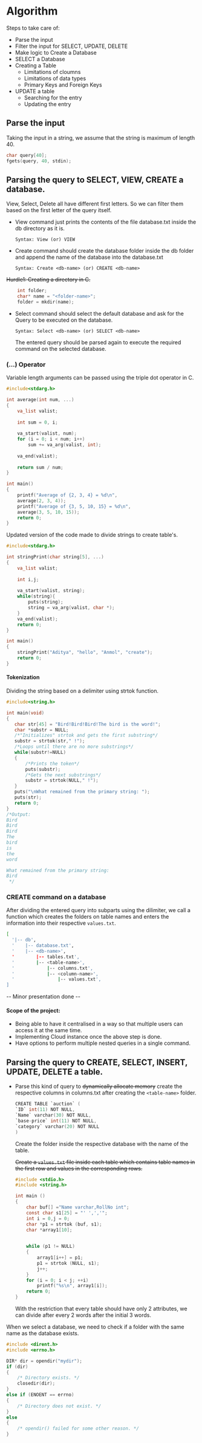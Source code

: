 # Algorithm
Steps to take care of: 

- Parse the input
- Filter the input for SELECT, UPDATE, DELETE
- Make logic to Create a Database
- SELECT a Database
- Creating a Table
  * Limitations of cloumns
  * Limitations of data types
  * Primary Keys and Foreign Keys
- UPDATE a table 
  * Searching for the entry
  * Updating the entry  

## Parse the input

Taking the input in a string, we assume that the string is maximum of length 40. 
```c
char query[40];
fgets(query, 40, stdin);
```
## Parsing the query to SELECT, VIEW, CREATE a database. 
View, Select, Delete all have different first letters. So we can filter them based on the first letter of the query itself. 

- View command just prints the contents of the file database.txt inside the db directory as it is. 

    `Syntax: View (or) VIEW`
- Create command should create the database folder inside the db folder and append the name of the database into the database.txt

    `Syntax: Create <db-name> (or) CREATE <db-name>`

~~Hurdle1: Creating a directory in C.~~
```c
    int folder;
    char* name = "<folder-name>";
    folder = mkdir(name);
```

- Select command should select the default database and ask for the Query to be executed on the database. 

    `Syntax: Select <db-name> (or) SELECT <db-name>`

    The entered query should be parsed again to execute the required command on the selected database.
### (...) Operator
Variable length arguments can be passed using the triple dot operator in C.
```c
#include<stdarg.h> 

int average(int num, ...) 
{ 
    va_list valist; 
  
    int sum = 0, i; 
  
    va_start(valist, num); 
    for (i = 0; i < num; i++)  
        sum += va_arg(valist, int); 
  
    va_end(valist); 
  
    return sum / num; 
}

int main() 
{
    printf("Average of {2, 3, 4} = %d\n", 
    average(2, 3, 4)); 
    printf("Average of {3, 5, 10, 15} = %d\n", 
    average(3, 5, 10, 15)); 
    return 0; 
}
```
Updated version of the code made to divide strings to create table's.
```c
#include<stdarg.h> 

int stringPrint(char string[5], ...) 
{
    va_list valist; 
  
    int i,j; 
  
    va_start(valist, string);
    while(string){
        puts(string);
        string = va_arg(valist, char *);
    }
    va_end(valist); 
    return 0; 
}

int main() 
{
    stringPrint("Aditya", "hello", "Anmol", "create"); 
    return 0; 
}
```
#### Tokenization 
Dividing the string based on a delimiter using strtok function. 
```c
#include<string.h>

int main(void)
{
   char str[45] = "Bird!Bird!Bird!The bird is the word!";
   char *substr = NULL;
   /*"Initializes" strtok and gets the first substring*/
   substr = strtok(str," !");
   /*Loops until there are no more substrings*/
   while(substr!=NULL)
   {
       /*Prints the token*/
       puts(substr);
       /*Gets the next substrings*/
       substr = strtok(NULL," !");
   }
   puts("\nWhat remained from the primary string: ");
   puts(str);
   return 0;
}
/*Output:
Bird
Bird
Bird
The
bird
is
the
word

What remained from the primary string:
Bird
 */
```
### CREATE command on a database
After dividing the entered query into subparts using the dilimiter, we call a function which creates the folders on table names and enters the information into their respective `values.txt`.

```bash
[ 
  '|-- db',
  '    |-- database.txt',
  '    |-- <db-name>',
  '        |-- tables.txt',
  '        |-- <table-name>',
  '            |-- columns.txt',
  '            |-- <column-name>',
  '                |-- values.txt',
]
```
-- Minor presentation done -- 
#### Scope of the project: 

- Being able to have it centralised in a way so that multiple users can access it at the same time. 
- Implementing Cloud instance once the above step is done.
- Have options to perform multiple nested queries in a single command.

## Parsing the query to CREATE, SELECT, INSERT, UPDATE, DELETE a table. 

-   Parse this kind of query to ~~dynamically allocate memory~~ create the respective columns in columns.txt after creating the `<table-name>` folder.
    ```c
    CREATE TABLE `auction` (
    `ID` int(11) NOT NULL,
    `Name` varchar(30) NOT NULL,
    `base-price` int(11) NOT NULL,
    `category` varchar(20) NOT NULL
    )
    ```
    Create the folder inside the respective database with the name of the table. 

    ~~Create a `values.txt` file inside each table which contains table names in the first row and values in the corresponding rows.~~

    ```c
    #include <stdio.h>
    #include <string.h>

    int main ()
    {
        char buf[] ="Name varchar,RollNo int";
        const char s1[25] = "' ',','";
        int i = 0,j = 0;
        char *p1 = strtok (buf, s1);
        char *array1[10];

        
        while (p1 != NULL)
        {
            array1[i++] = p1;
            p1 = strtok (NULL, s1);
            j++;
        }
        for (i = 0; i < j; ++i)  
            printf("%s\n", array1[i]);
        return 0;
    }
    ```
    With the restriction that every table should have only 2 attributes, we can divide after every 2 words after the initial 3 words. 

When we select a database, we need to check if a folder with the same name as the database exists. 
```c
#include <dirent.h>
#include <errno.h>

DIR* dir = opendir("mydir");
if (dir)
{
    /* Directory exists. */
    closedir(dir);
}
else if (ENOENT == errno)
{
    /* Directory does not exist. */
}
else
{
    /* opendir() failed for some other reason. */
}
```
